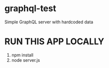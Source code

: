 # graphql-test
Simple GraphQL server with hardcoded data

# RUN THIS APP LOCALLY
1. npm install
2. node server.js
